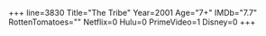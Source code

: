 +++
line=3830
Title="The Tribe"
Year=2001
Age="7+"
IMDb="7.7"
RottenTomatoes=""
Netflix=0
Hulu=0
PrimeVideo=1
Disney=0
+++

